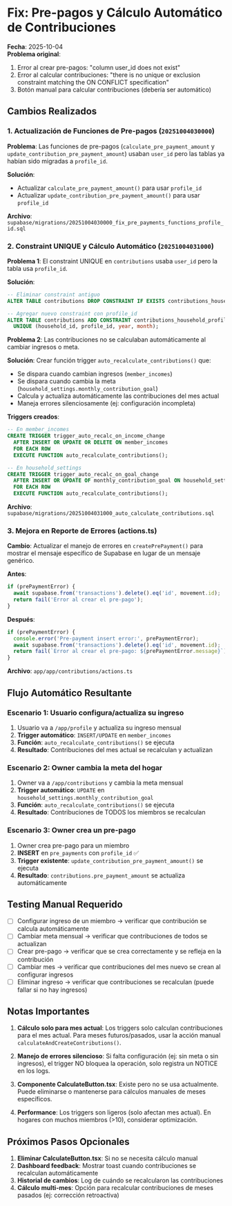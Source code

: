 # Fix: Pre-pagos y Cálculo Automático de Contribuciones

**Fecha**: 2025-10-04  
**Problema original**: 
1. Error al crear pre-pagos: "column user_id does not exist"
2. Error al calcular contribuciones: "there is no unique or exclusion constraint matching the ON CONFLICT specification"
3. Botón manual para calcular contribuciones (debería ser automático)

## Cambios Realizados

### 1. Actualización de Funciones de Pre-pagos (`20251004030000`)

**Problema**: Las funciones de pre-pagos (`calculate_pre_payment_amount` y `update_contribution_pre_payment_amount`) usaban `user_id` pero las tablas ya habían sido migradas a `profile_id`.

**Solución**: 
- Actualizar `calculate_pre_payment_amount()` para usar `profile_id`
- Actualizar `update_contribution_pre_payment_amount()` para usar `profile_id`

**Archivo**: `supabase/migrations/20251004030000_fix_pre_payments_functions_profile_id.sql`

### 2. Constraint UNIQUE y Cálculo Automático (`20251004031000`)

**Problema 1**: El constraint UNIQUE en `contributions` usaba `user_id` pero la tabla usa `profile_id`.

**Solución**:
```sql
-- Eliminar constraint antiguo
ALTER TABLE contributions DROP CONSTRAINT IF EXISTS contributions_household_user_month_key;

-- Agregar nuevo constraint con profile_id
ALTER TABLE contributions ADD CONSTRAINT contributions_household_profile_month_key 
  UNIQUE (household_id, profile_id, year, month);
```

**Problema 2**: Las contribuciones no se calculaban automáticamente al cambiar ingresos o meta.

**Solución**: Crear función trigger `auto_recalculate_contributions()` que:
- Se dispara cuando cambian ingresos (`member_incomes`)
- Se dispara cuando cambia la meta (`household_settings.monthly_contribution_goal`)
- Calcula y actualiza automáticamente las contribuciones del mes actual
- Maneja errores silenciosamente (ej: configuración incompleta)

**Triggers creados**:
```sql
-- En member_incomes
CREATE TRIGGER trigger_auto_recalc_on_income_change
  AFTER INSERT OR UPDATE OR DELETE ON member_incomes
  FOR EACH ROW
  EXECUTE FUNCTION auto_recalculate_contributions();

-- En household_settings
CREATE TRIGGER trigger_auto_recalc_on_goal_change
  AFTER INSERT OR UPDATE OF monthly_contribution_goal ON household_settings
  FOR EACH ROW
  EXECUTE FUNCTION auto_recalculate_contributions();
```

**Archivo**: `supabase/migrations/20251004031000_auto_calculate_contributions.sql`

### 3. Mejora en Reporte de Errores (actions.ts)

**Cambio**: Actualizar el manejo de errores en `createPrePayment()` para mostrar el mensaje específico de Supabase en lugar de un mensaje genérico.

**Antes**:
```typescript
if (prePaymentError) {
  await supabase.from('transactions').delete().eq('id', movement.id);
  return fail('Error al crear el pre-pago');
}
```

**Después**:
```typescript
if (prePaymentError) {
  console.error('Pre-payment insert error:', prePaymentError);
  await supabase.from('transactions').delete().eq('id', movement.id);
  return fail(`Error al crear el pre-pago: ${prePaymentError.message}`);
}
```

**Archivo**: `app/app/contributions/actions.ts`

## Flujo Automático Resultante

### Escenario 1: Usuario configura/actualiza su ingreso
1. Usuario va a `/app/profile` y actualiza su ingreso mensual
2. **Trigger automático**: `INSERT/UPDATE` en `member_incomes`
3. **Función**: `auto_recalculate_contributions()` se ejecuta
4. **Resultado**: Contribuciones del mes actual se recalculan y actualizan

### Escenario 2: Owner cambia la meta del hogar
1. Owner va a `/app/contributions` y cambia la meta mensual
2. **Trigger automático**: `UPDATE` en `household_settings.monthly_contribution_goal`
3. **Función**: `auto_recalculate_contributions()` se ejecuta
4. **Resultado**: Contribuciones de TODOS los miembros se recalculan

### Escenario 3: Owner crea un pre-pago
1. Owner crea pre-pago para un miembro
2. **INSERT** en `pre_payments` con `profile_id` ✅
3. **Trigger existente**: `update_contribution_pre_payment_amount()` se ejecuta
4. **Resultado**: `contributions.pre_payment_amount` se actualiza automáticamente

## Testing Manual Requerido

- [ ] Configurar ingreso de un miembro → verificar que contribución se calcula automáticamente
- [ ] Cambiar meta mensual → verificar que contribuciones de todos se actualizan
- [ ] Crear pre-pago → verificar que se crea correctamente y se refleja en la contribución
- [ ] Cambiar mes → verificar que contribuciones del mes nuevo se crean al configurar ingresos
- [ ] Eliminar ingreso → verificar que contribuciones se recalculan (puede fallar si no hay ingresos)

## Notas Importantes

1. **Cálculo solo para mes actual**: Los triggers solo calculan contribuciones para el mes actual. Para meses futuros/pasados, usar la acción manual `calculateAndCreateContributions()`.

2. **Manejo de errores silencioso**: Si falta configuración (ej: sin meta o sin ingresos), el trigger NO bloquea la operación, solo registra un NOTICE en los logs.

3. **Componente CalculateButton.tsx**: Existe pero no se usa actualmente. Puede eliminarse o mantenerse para cálculos manuales de meses específicos.

4. **Performance**: Los triggers son ligeros (solo afectan mes actual). En hogares con muchos miembros (>10), considerar optimización.

## Próximos Pasos Opcionales

1. **Eliminar CalculateButton.tsx**: Si no se necesita cálculo manual
2. **Dashboard feedback**: Mostrar toast cuando contribuciones se recalculan automáticamente
3. **Historial de cambios**: Log de cuándo se recalcularon las contribuciones
4. **Cálculo multi-mes**: Opción para recalcular contribuciones de meses pasados (ej: corrección retroactiva)
